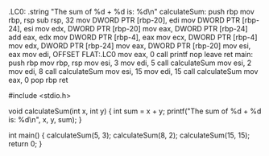 .LC0:
        .string "The sum of %d + %d is: %d\n"
calculateSum:
        push    rbp
        mov     rbp, rsp
        sub     rsp, 32
        mov     DWORD PTR [rbp-20], edi
        mov     DWORD PTR [rbp-24], esi
        mov     edx, DWORD PTR [rbp-20]
        mov     eax, DWORD PTR [rbp-24]
        add     eax, edx
        mov     DWORD PTR [rbp-4], eax
        mov     ecx, DWORD PTR [rbp-4]
        mov     edx, DWORD PTR [rbp-24]
        mov     eax, DWORD PTR [rbp-20]
        mov     esi, eax
        mov     edi, OFFSET FLAT:.LC0
        mov     eax, 0
        call    printf
        nop
        leave
        ret
main:
        push    rbp
        mov     rbp, rsp
        mov     esi, 3
        mov     edi, 5
        call    calculateSum
        mov     esi, 2
        mov     edi, 8
        call    calculateSum
        mov     esi, 15
        mov     edi, 15
        call    calculateSum
        mov     eax, 0
        pop     rbp
        ret





#include <stdio.h>

void calculateSum(int x, int y) {
  int sum = x + y;
  printf("The sum of %d + %d is: %d\n", x, y, sum);
}

int main() {
  calculateSum(5, 3);
  calculateSum(8, 2);
  calculateSum(15, 15);
  return 0;
}

 
